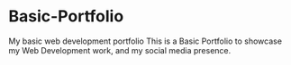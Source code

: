 # Basic-Portfolio
My basic web development portfolio
This is a Basic Portfolio to showcase my Web Development work, and my social media presence.
